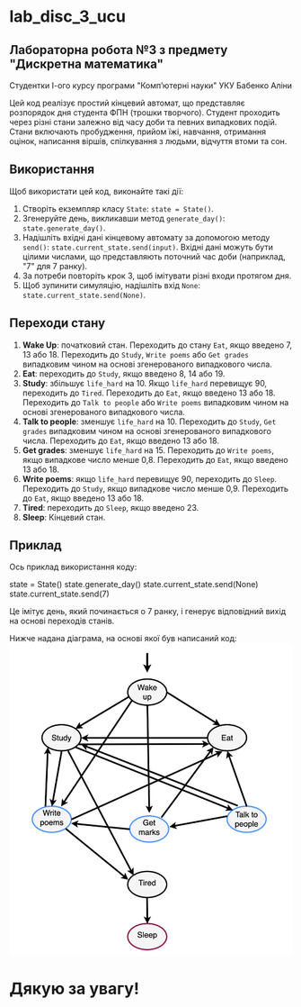 # lab_disc_3_ucu
## Лабораторна робота №3 з предмету "Дискретна математика" 
Студентки І-ого курсу програми "Компʼютерні науки" УКУ Бабенко Аліни


Цей код реалізує простий кінцевий автомат, що представляє розпорядок дня студента ФПН (трошки творчого). Студент проходить через різні стани залежно від часу доби та певних випадкових подій. Стани включають пробудження, прийом їжі, навчання, отримання оцінок, написання віршів, спілкування з людьми, відчуття втоми та сон.

## Використання

Щоб використати цей код, виконайте такі дії:

1. Створіть екземпляр класу `State`: `state = State()`.
2. Згенеруйте день, викликавши метод `generate_day()`: `state.generate_day()`.
3. Надішліть вхідні дані кінцевому автомату за допомогою методу `send()`: `state.current_state.send(input)`. Вхідні дані можуть бути цілими числами, що представляють поточний час доби (наприклад, "7" для 7 ранку).
4. За потреби повторіть крок 3, щоб імітувати різні входи протягом дня.
5. Щоб зупинити симуляцію, надішліть вхід `None`: `state.current_state.send(None)`.

## Переходи стану

1. **Wake Up**: початковий стан. Переходить до стану `Eat`, якщо введено 7, 13 або 18. Переходить до `Study`, `Write poems` або `Get grades `випадковим чином на основі згенерованого випадкового числа.
2. **Eat**: переходить до `Study`, якщо введено 8, 14 або 19.
3. **Study**: збільшує `life_hard` на 10. Якщо `life_hard` перевищує 90, переходить до `Tired`. Переходить до `Eat`, якщо введено 13 або 18. Переходить до `Talk to people` або `Write poems` випадковим чином на основі згенерованого випадкового числа.
4. **Talk to people**: зменшує `life_hard` на 10. Переходить до `Study`, `Get grades` випадковим чином на основі згенерованого випадкового числа. Переходить до `Eat`, якщо введено 13 або 18.
5. **Get grades**: зменшує `life_hard` на 15. Переходить до `Write poems`, якщо випадкове число менше 0,8. Переходить до `Eat`, якщо введено 13 або 18.
6. **Write poems**: якщо `life_hard` перевищує 90, переходить до `Sleep`. Переходить до `Study`, якщо випадкове число менше 0,9. Переходить до `Eat`, якщо введено 13 або 18.
7. **Tired**: переходить до `Sleep`, якщо введено 23.
8. **Sleep**: Кінцевий стан.

## Приклад

Ось приклад використання коду:

state = State()
state.generate_day()
state.current_state.send(None)
state.current_state.send(7)

Це імітує день, який починається о 7 ранку, і генерує відповідний вихід на основі переходів станів.

Нижче надана діаграма, на основі якої був написаний код:
![Зображення](./diagram.png)

# Дякую за увагу!
